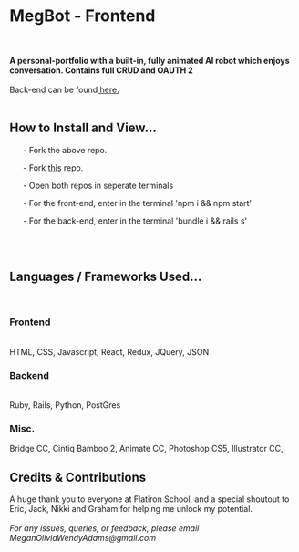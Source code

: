 </u> <h1> MegBot  -  Frontend</h1> </u>
</br>
</br>
<b> A personal-portfolio with a built-in, fully animated AI robot which enjoys conversation. Contains full CRUD and OAUTH 2 </b>
</br>
</br>
Back-end can be found<a href='https://github.com/Meganimation/Ill-um....Ina-TEA'> here. </a> 
</br>
</br>
<h2> How to Install and View... </h2>

<ul>  - Fork the above repo. </ul>

<ul>  - Fork <a href='https://github.com/Meganimation/Ill-um....Ina-TEA'>this</a> repo. </ul>

<ul>  - Open both repos in seperate terminals </ul>

<ul>  - For the front-end, enter in the terminal 'npm i && npm start' </ul>

<ul>  - For the back-end, enter in the terminal 'bundle i && rails s' </ul>
</br>
</br>
<h2> Languages / Frameworks Used... </h2>
</br>
<h3> Frontend </h3>
</br>
 HTML, CSS, Javascript, React, Redux, JQuery, JSON 
<h3> Backend </h3>
</br>
Ruby, Rails, Python, PostGres
</br>
<h3> Misc. </h3>
Bridge CC, Cintiq Bamboo 2, Animate CC, Photoshop CS5, Illustrator CC,
</br> 
<h2> Credits & Contributions </h2>
A huge thank you to everyone at Flatiron School, and a special shoutout to Eric, Jack, Nikki and Graham for helping me unlock my potential. 
</br> 
</br> 
<i> For any issues, queries, or feedback, please email MeganOliviaWendyAdams@gmail.com </i>